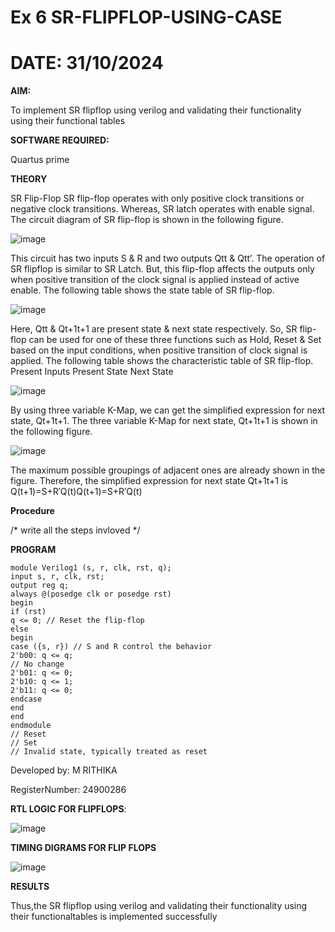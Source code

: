 # Ex 6 SR-FLIPFLOP-USING-CASE
# DATE: 31/10/2024
**AIM:**

To implement  SR flipflop using verilog and validating their functionality using their functional tables

**SOFTWARE REQUIRED:**

Quartus prime

**THEORY**

SR Flip-Flop SR flip-flop operates with only positive clock transitions or negative clock transitions. Whereas, SR latch operates with enable signal. The circuit diagram of SR flip-flop is shown in the following figure.

![image](https://github.com/naavaneetha/SR-FLIPFLOP-USING-CASE/assets/154305477/0f710028-ad52-4d3e-9276-8714cf023a25)

 
This circuit has two inputs S & R and two outputs Qtt & Qtt’. The operation of SR flipflop is similar to SR Latch. But, this flip-flop affects the outputs only when positive transition of the clock signal is applied instead of active enable. The following table shows the state table of SR flip-flop.

![image](https://github.com/naavaneetha/SR-FLIPFLOP-USING-CASE/assets/154305477/dabfc4f4-87e3-4cbc-9472-f89ee1b5ed30)

 
Here, Qtt & Qt+1t+1 are present state & next state respectively. So, SR flip-flop can be used for one of these three functions such as Hold, Reset & Set based on the input conditions, when positive transition of clock signal is applied. The following table shows the characteristic table of SR flip-flop. Present Inputs Present State Next State

![image](https://github.com/naavaneetha/SR-FLIPFLOP-USING-CASE/assets/154305477/dd90d16c-aec5-4290-a586-e2346b1e9eb5)

 
By using three variable K-Map, we can get the simplified expression for next state, Qt+1t+1. The three variable K-Map for next state, Qt+1t+1 is shown in the following figure.

![image](https://github.com/naavaneetha/SR-FLIPFLOP-USING-CASE/assets/154305477/473efad6-d70b-4ca7-aeb7-898bbfca319f)

 
The maximum possible groupings of adjacent ones are already shown in the figure. Therefore, the simplified expression for next state Qt+1t+1 is Q(t+1)=S+R′Q(t)Q(t+1)=S+R′Q(t)

**Procedure**

/* write all the steps invloved */

**PROGRAM**


    module Verilog1 (s, r, clk, rst, q);
    input s, r, clk, rst;
    output reg q;
    always @(posedge clk or posedge rst)
    begin
    if (rst)
    q <= 0; // Reset the flip-flop
    else
    begin
    case ({s, r}) // S and R control the behavior
    2'b00: q <= q;    
    // No change
    2'b01: q <= 0;    
    2'b10: q <= 1;    
    2'b11: q <= 0;    
    endcase
    end
    end
    endmodule
    // Reset
    // Set
    // Invalid state, typically treated as reset

Developed by: M RITHIKA

RegisterNumber: 24900286

**RTL LOGIC FOR FLIPFLOPS**:

 ![image](https://github.com/user-attachments/assets/7f80ab21-32e5-4562-860a-298dd7362083)


**TIMING DIGRAMS FOR FLIP FLOPS**

![image](https://github.com/user-attachments/assets/37ed9679-0eb7-4f1e-941b-25c07ddee195)


**RESULTS**

 Thus,the SR flipflop using verilog and validating their functionality using their functionaltables is implemented successfully

